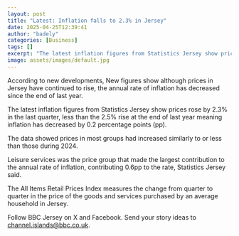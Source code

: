 ```yaml
---
layout: post
title: "Latest: Inflation falls to 2.3% in Jersey"
date: 2025-04-25T12:39:41
author: "badely"
categories: [Business]
tags: []
excerpt: "The latest inflation figures from Statistics Jersey show prices rose by 2.3% in the last quarter."
image: assets/images/default.jpg
---
```


According to new developments, New figures show although prices in Jersey have continued to rise, the annual rate of inflation has decreased since the end of last year.

The latest inflation figures from Statistics Jersey show prices rose by 2.3% in the last quarter, less than the 2.5% rise at the end of last year meaning inflation has decreased by 0.2 percentage points (pp).

The data showed prices in most groups had increased similarly to or less than those during 2024.

Leisure services was the price group that made the largest contribution to the annual rate of inflation, contributing 0.6pp to the rate, Statistics Jersey said.

The All Items Retail Prices Index measures the change from quarter to quarter in the price of the goods and services purchased by an average household in Jersey.

Follow BBC Jersey on X and Facebook. Send your story ideas to channel.islands@bbc.co.uk.

